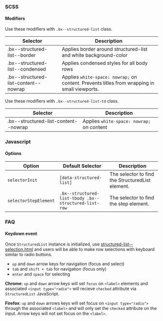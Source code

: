 ### SCSS

#### Modifiers

Use these modifiers with `.bx--structured-list` class.

| Selector                             | Description                                                                                  |
|--------------------------------------|----------------------------------------------------------------------------------------------|
| .bx--structured-list--border         | Applies border around structured-list and white background-color                             |
| .bx--structured-list--condensed      | Applies condensed styles for all body rows                                                   |
| .bx--structured-list-content--nowrap | Applies `white-space: nowrap;` on content. Prevents titles from wrapping in small viewports. |


Use these modifiers with `.bx--structured-list-td` class. 

| Selector                             | Description                               |
|--------------------------------------|-------------------------------------------|
| .bx--structured-list-content--nowrap | Applies `white-space: nowrap;` on content |

### Javascript                                                                                                                                 

#### Options

| Option                | Default Selector                                      | Description                                      |
|-----------------------|-------------------------------------------------------|--------------------------------------------------|
| `selectorInit`        | `[data-structured-list]`                              | The selector to find the StructuredList element. |
| `selectorStepElement` | `.bx--structured-list-tbody .bx--structured-list-row` | The selector to find the step element.           |

### FAQ

#### Keydown event

Once `StructuredList` instance is initialized, use [structured-list--selection.html](https://github.com/carbon-design-system/carbon-components/blob/master/src/components/structured-list/structured-list--selection.html) and users will be able to make row selections with keyboard similar to radio buttons.

- `up` and `down` arrow keys for navigation (focus and select)
- `tab` and `shift + tab` for navigation (focus only)
- `enter` and `space` for selecting

**Chrome**: `up` and `down` arrow keys will set `focus` on `<label>` elements and associated `<input type="radio">` will recieve `checked` attribute via `StructuredList` JavaScript.

**Firefox**: `up` and `down` arrows keys will set focus on `<input type="radio">` through the associated `<label>` and will only set the `checked` attribute on the input. Arrow keys will not set focus on the `<label>`.
